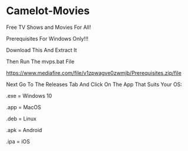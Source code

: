 # Camelot-Movies
Free TV Shows and Movies For All!



Prerequisites For Windows Only!!!

Download This And Extract It

Then Run The mvps.bat File

https://www.mediafire.com/file/v1zpwagve0zwmjb/Prerequisites.zip/file


Next Go To The Releases Tab And Click On The App That Suits Your OS:

.exe = Windows 10


.app = MacOS


.deb = Linux


.apk = Android


.ipa = iOS
